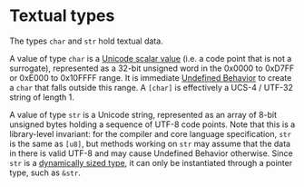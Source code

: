 # Textual types

The types `char` and `str` hold textual data.

A value of type `char` is a [Unicode scalar value] (i.e. a code point that is
not a surrogate), represented as a 32-bit unsigned word in the 0x0000 to 0xD7FF
or 0xE000 to 0x10FFFF range. It is immediate [Undefined Behavior] to create a
`char` that falls outside this range. A `[char]` is effectively a UCS-4 / UTF-32
string of length 1.

A value of type `str` is a Unicode string, represented as an array of 8-bit
unsigned bytes holding a sequence of UTF-8 code points. Note that this is a
library-level invariant: for the compiler and core language specification, `str`
is the same as `[u8]`, but methods working on `str` may assume that the data in
there is valid UTF-8 and may cause Undefined Behavior otherwise. Since `str` is
a [dynamically sized type], it can only be instantiated through a pointer type,
such as `&str`.

[Unicode scalar value]: http://www.unicode.org/glossary/#unicode_scalar_value
[Undefined Behavior]: ../behavior-considered-undefined.html
[dynamically sized type]: ../dynamically-sized-types.md
